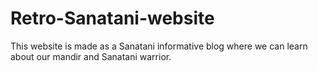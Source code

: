 # Retro-Sanatani-website
This website is made as a Sanatani informative blog where we can learn about our mandir and Sanatani warrior. 
